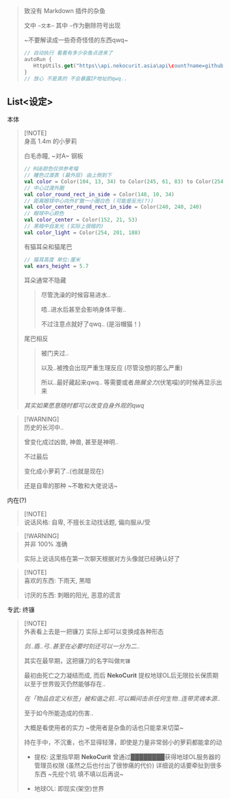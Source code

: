 
> 致没有 Markdown 插件的杂鱼
>
> 文中 `~文本~`  其中 `~`作为删除符号出现
>
> ~不要解读成一些奇奇怪怪的东西qwq~
>
> ``` kt
> // 自动执行 看看有多少杂鱼点进来了
> autoRun {
>    HttpUtils.get("https\\api.nekocurit.asia\api\count?name=github_readme_about")
> }
> // 放心 不是真的 不会暴露IP地址的qwq..
> ```

## List<设定>

本体

> [!NOTE]\
> 身高 1.4m 的小萝莉
>
> 白毛赤瞳, ~对A~ 钢板
>
> ``` kt
> // RGB颜色仅供参考喵
> // 瞳色过渡表 (最外层) 由上倒到下
> val color = Color(104, 13, 34) to Color(245, 61, 83) to Color(254, 133, 134) to Color(255, 190, 190)
> // 中心过渡外圈
> val color_round_rect_in_side = Color(148, 10, 34)
> // 距离眼球中心向外扩散一小圈白色 (可能是反光(?))
> val color_center_round_rect_in_side = Color(240, 240, 240)
> // 眼球中心颜色
> val color_center = Color(152, 21, 53)
> // 黑暗中自发光 (实际上很暗的)
> val color_light = Color(254, 201, 188)
> ```
>
> 有猫耳朵和猫尾巴
>
> ``` kt
> // 猫耳高度 单位:厘米
> val ears_height = 5.7
> ``` 
>
> 耳朵通常不隐藏
>
> > 尽管洗澡的时候容易进水..
> >
> > 唔..进水后甚至会影响身体平衡..
> >
> > 不过注意点就好了qwq.. (是浴帽猫！)
>
> 尾巴相反
>
> > 被门夹过..
> >
> > 以及..被拽会出现严重生理反应 (尽管没想的那么严重)
> >
> > 所以..最好藏起来qwq.. 等需要或者*施展全力*(伏笔喵)的时候再显示出来
>
> *其实如果愿意随时都可以改变自身外观的qwq*

> [!WARNING]\
> 历史的长河中..
>
> 曾变化成过凶兽, 神兽, 甚至是神明..
>
> 不过最后
>
> 变化成小萝莉了..(也就是现在)
>
> 还是自卑的那种 ~不敢和大佬说话~

内在(?)

> [!NOTE]\
> 说话风格:
> 自卑, 不擅长主动找话题, 偏向服从/受

> [!WARNING]\
> 并非 100% 准确
>
> 实际上说话风格在第一次聊天根据对方头像就已经确认好了

> [!NOTE]\
> 喜欢的东西: 下雨天, 黑暗
>
> 讨厌的东西: 刺眼的阳光, 恶意的谎言


专武: 终镰

> [!NOTE]\
> 外表看上去是一把镰刀 实际上却可以变换成各种形态
>
> *剑..盾..弓..甚至在必要时刻还可以一分为二..*
>
> 其实在最早期，这把镰刀的名字叫做`死镰`
> 
> 最初由死亡之力凝结而成, 而后 **NekoCurit** 提权地球OL后无限拉长保质期以至于世界毁灭仍然能够存在..
>
> *在「物品自定义标签」被和谐之前..可以瞬间击杀任何生物..连带灵魂本源..*
>
> 至于如今所能造成的伤害..
>
> 大概是看使用者的实力 ~使用者是杂鱼的话也只能拿来切菜~
>
> 持在手中，不沉重，也不显得轻薄，即使是力量非常弱小的萝莉都能拿的动
>
> * 提权: 这里指早期 **NekoCurit** 曾通过████████获得地球OL服务器的管理员权限 (虽然之后也付出了很惨痛的代价) 详细说的话要牵扯到很多东西 ~先挖个坑 填不填以后再说~
>
> * 地球OL: 即现实(架空)世界
